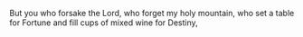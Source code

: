 But you who forsake the Lord, who forget my holy mountain, who set a table for Fortune and fill cups of mixed wine for Destiny,
